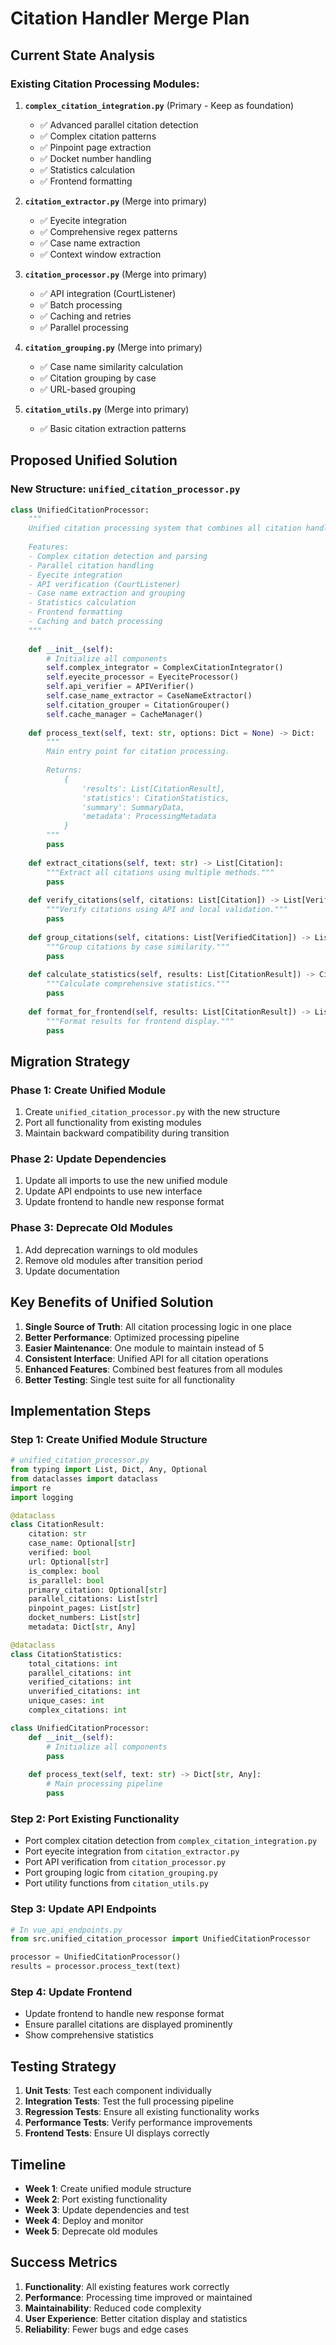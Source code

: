 # Citation Handler Merge Plan

## Current State Analysis

### Existing Citation Processing Modules:

1. **`complex_citation_integration.py`** (Primary - Keep as foundation)
   - ✅ Advanced parallel citation detection
   - ✅ Complex citation patterns
   - ✅ Pinpoint page extraction
   - ✅ Docket number handling
   - ✅ Statistics calculation
   - ✅ Frontend formatting

2. **`citation_extractor.py`** (Merge into primary)
   - ✅ Eyecite integration
   - ✅ Comprehensive regex patterns
   - ✅ Case name extraction
   - ✅ Context window extraction

3. **`citation_processor.py`** (Merge into primary)
   - ✅ API integration (CourtListener)
   - ✅ Batch processing
   - ✅ Caching and retries
   - ✅ Parallel processing

4. **`citation_grouping.py`** (Merge into primary)
   - ✅ Case name similarity calculation
   - ✅ Citation grouping by case
   - ✅ URL-based grouping

5. **`citation_utils.py`** (Merge into primary)
   - ✅ Basic citation extraction patterns

## Proposed Unified Solution

### New Structure: `unified_citation_processor.py`

```python
class UnifiedCitationProcessor:
    """
    Unified citation processing system that combines all citation handling capabilities.
    
    Features:
    - Complex citation detection and parsing
    - Parallel citation handling
    - Eyecite integration
    - API verification (CourtListener)
    - Case name extraction and grouping
    - Statistics calculation
    - Frontend formatting
    - Caching and batch processing
    """
    
    def __init__(self):
        # Initialize all components
        self.complex_integrator = ComplexCitationIntegrator()
        self.eyecite_processor = EyeciteProcessor()
        self.api_verifier = APIVerifier()
        self.case_name_extractor = CaseNameExtractor()
        self.citation_grouper = CitationGrouper()
        self.cache_manager = CacheManager()
    
    def process_text(self, text: str, options: Dict = None) -> Dict:
        """
        Main entry point for citation processing.
        
        Returns:
            {
                'results': List[CitationResult],
                'statistics': CitationStatistics,
                'summary': SummaryData,
                'metadata': ProcessingMetadata
            }
        """
        pass
    
    def extract_citations(self, text: str) -> List[Citation]:
        """Extract all citations using multiple methods."""
        pass
    
    def verify_citations(self, citations: List[Citation]) -> List[VerifiedCitation]:
        """Verify citations using API and local validation."""
        pass
    
    def group_citations(self, citations: List[VerifiedCitation]) -> List[CitationGroup]:
        """Group citations by case similarity."""
        pass
    
    def calculate_statistics(self, results: List[CitationResult]) -> CitationStatistics:
        """Calculate comprehensive statistics."""
        pass
    
    def format_for_frontend(self, results: List[CitationResult]) -> List[FormattedResult]:
        """Format results for frontend display."""
        pass
```

## Migration Strategy

### Phase 1: Create Unified Module
1. Create `unified_citation_processor.py` with the new structure
2. Port all functionality from existing modules
3. Maintain backward compatibility during transition

### Phase 2: Update Dependencies
1. Update all imports to use the new unified module
2. Update API endpoints to use new interface
3. Update frontend to handle new response format

### Phase 3: Deprecate Old Modules
1. Add deprecation warnings to old modules
2. Remove old modules after transition period
3. Update documentation

## Key Benefits of Unified Solution

1. **Single Source of Truth**: All citation processing logic in one place
2. **Better Performance**: Optimized processing pipeline
3. **Easier Maintenance**: One module to maintain instead of 5
4. **Consistent Interface**: Unified API for all citation operations
5. **Enhanced Features**: Combined best features from all modules
6. **Better Testing**: Single test suite for all functionality

## Implementation Steps

### Step 1: Create Unified Module Structure
```python
# unified_citation_processor.py
from typing import List, Dict, Any, Optional
from dataclasses import dataclass
import re
import logging

@dataclass
class CitationResult:
    citation: str
    case_name: Optional[str]
    verified: bool
    url: Optional[str]
    is_complex: bool
    is_parallel: bool
    primary_citation: Optional[str]
    parallel_citations: List[str]
    pinpoint_pages: List[str]
    docket_numbers: List[str]
    metadata: Dict[str, Any]

@dataclass
class CitationStatistics:
    total_citations: int
    parallel_citations: int
    verified_citations: int
    unverified_citations: int
    unique_cases: int
    complex_citations: int

class UnifiedCitationProcessor:
    def __init__(self):
        # Initialize all components
        pass
    
    def process_text(self, text: str) -> Dict[str, Any]:
        # Main processing pipeline
        pass
```

### Step 2: Port Existing Functionality
- Port complex citation detection from `complex_citation_integration.py`
- Port eyecite integration from `citation_extractor.py`
- Port API verification from `citation_processor.py`
- Port grouping logic from `citation_grouping.py`
- Port utility functions from `citation_utils.py`

### Step 3: Update API Endpoints
```python
# In vue_api_endpoints.py
from src.unified_citation_processor import UnifiedCitationProcessor

processor = UnifiedCitationProcessor()
results = processor.process_text(text)
```

### Step 4: Update Frontend
- Update frontend to handle new response format
- Ensure parallel citations are displayed prominently
- Show comprehensive statistics

## Testing Strategy

1. **Unit Tests**: Test each component individually
2. **Integration Tests**: Test the full processing pipeline
3. **Regression Tests**: Ensure all existing functionality works
4. **Performance Tests**: Verify performance improvements
5. **Frontend Tests**: Ensure UI displays correctly

## Timeline

- **Week 1**: Create unified module structure
- **Week 2**: Port existing functionality
- **Week 3**: Update dependencies and test
- **Week 4**: Deploy and monitor
- **Week 5**: Deprecate old modules

## Success Metrics

1. **Functionality**: All existing features work correctly
2. **Performance**: Processing time improved or maintained
3. **Maintainability**: Reduced code complexity
4. **User Experience**: Better citation display and statistics
5. **Reliability**: Fewer bugs and edge cases 